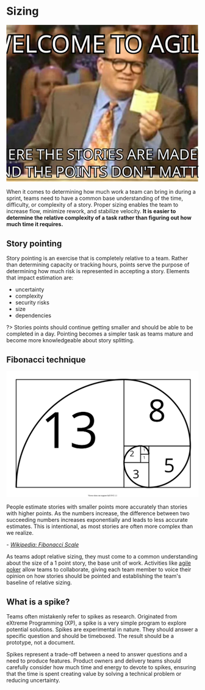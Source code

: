 # Sizing

![agile image](img5/agile-points.svg ':size=380 :class=img-center :alt= agile image')

When it comes to determining how much work a team can bring in during a sprint, teams need to have a common base understanding of the time, difficulty, or complexity of a story. Proper sizing enables the team to increase flow, minimize rework, and stabilize velocity. **It is easier to determine the relative complexity of a task rather than figuring out how much time it requires.**

## Story pointing

Story pointing is an exercise that is completely relative to a team. Rather than determining capacity or tracking hours, points serve the purpose of determining how much risk is represented in accepting a story. Elements that impact estimation are:

- uncertainty
- complexity
- security risks
- size
- dependencies

?> Stories points should continue getting smaller and should be able to be completed in a day. Pointing becomes a simpler task as teams mature and become more knowledgeable about story splitting.

## Fibonacci technique

![A Fibonacci spiral split into segments with each segment labeled by a number in the Fibonacci sequence. 1, 1, 2, 3, 5, 8, 13](img5/agile-fib.svg)

People estimate stories with smaller points more accurately than stories with higher points. As the numbers increase, the difference between two succeeding numbers increases exponentially and leads to less accurate estimates. This is intentional, as most stories are often more complex than we realize.

_- [Wikipedia: Fibonacci Scale](https://en.wikipedia.org/wiki/Fibonacci_scale_(agile))_

As teams adopt relative sizing, they must come to a common understanding about the size of a 1 point story, the base unit of work. Activities like [agile poker](https://scrumpoker.online/) allow teams to collaborate, giving each team member to voice their opinion on how stories should be pointed and establishing the team's baseline of relative sizing.

## What is a spike?

Teams often mistakenly refer to spikes as research. Originated from eXtreme Programming (XP), a spike is a very simple program to explore potential solutions. Spikes are experimental in nature. They should answer a specific question and should be timeboxed. The result should be a prototype, not a document.

Spikes represent a trade-off between a need to answer questions and a need to produce features. Product owners and delivery teams should carefully consider how much time and energy to devote to spikes, ensuring that the time is spent creating value by solving a technical problem or reducing uncertainty.
